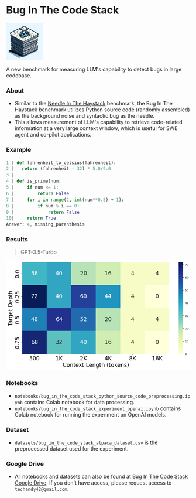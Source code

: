 # Bug In The Code Stack

<img src="./media/bug_in_the_haystack_logo.png" width="100">

A new benchmark for measuring LLM's capability to detect bugs in large codebase.

### About

- Similar to the [Needle In The Haystack](https://github.com/gkamradt/LLMTest_NeedleInAHaystack) benchmark, the Bug In The Haystack benchmark utilizes Python source code (randomly assembled) as the background noise and syntactic bug as the needle.
- This allows measurement of LLM's capability to retrieve code-related information at a very large context window, which is useful for SWE agent and co-pilot applications.

### Example

```python
1 | def fahrenheit_to_celsius(fahrenheit):
2 |   return (fahrenheit - 32) * 5.0/9.0
3 |
4 | def is_prime(num:
5 |     if num <= 1:
6 |         return False
7 |     for i in range(2, int(num**0.5) + 1):
8 |         if num % i == 0:
9 |             return False
10|     return True
Answer: 4, missing_parenthesis
```

### Results

> GPT-3.5-Turbo

<img src="./stats/gpt_35_turbo/bug_in_the_code_stack_single_bug_test_gpt_35_turbo_result_500_to_16k.png" width="600">

### Notebooks

- `notebooks/bug_in_the_code_stack_python_source_code_preprocessing.ipynb` contains Colab notebook for data processing.
- `notebooks/bug_in_the_code_stack_experiment_openai.ipynb` contains Colab notebook for running the experiment on OpenAI models.

### Dataset

- `datasets/bug_in_the_code_stack_alpaca_dataset.csv` is the preprocessed dataset used for the experiment.

### Google Drive

- All notebooks and datasets can also be found at [Bug In The Code Stack Google Drive](https://drive.google.com/drive/folders/10rakicr-iQ-zIY8SwllAVawgUWqN9roE). If you don't have access, please request access to `techandy42@gmail.com`. 
